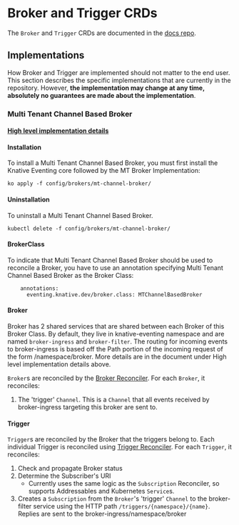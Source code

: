 # Broker and Trigger CRDs

The `Broker` and `Trigger` CRDs are documented in the
[docs repo](https://knative.dev/docs/eventing/).

## Implementations

How Broker and Trigger are implemented should not matter to the end user. This
section describes the specific implementations that are currently in the
repository. However, **the implementation may change at any time, absolutely no
guarantees are made about the implementation**.

### Multi Tenant Channel Based Broker

#### [High level implementation details](https://docs.google.com/document/d/1yUrm9IsgwIfSQfeg0hcUgNFN0RvBfxEv1-jYoeyPigE/edit)

#### Installation

To install a Multi Tenant Channel Based Broker, you must first install the
Knative Eventing core followed by the MT Broker Implementation:

```
ko apply -f config/brokers/mt-channel-broker/
```

#### Uninstallation

To uninstall a Multi Tenant Channel Based Broker.

```
kubectl delete -f config/brokers/mt-channel-broker/
```

#### BrokerClass

To indicate that Multi Tenant Channel Based Broker should be used to reconcile a
Broker, you have to use an annotation specifying Multi Tenant Channel Based
Broker as the Broker Class:

```
    annotations:
      eventing.knative.dev/broker.class: MTChannelBasedBroker
```

#### Broker

Broker has 2 shared services that are shared between each Broker of this Broker
Class. By default, they live in knative-eventing namespace and are named
`broker-ingress` and `broker-filter`. The routing for incoming events to
broker-ingress is based off the Path portion of the incoming request of the form
/namespace/broker. More details are in the document under High level
implementation details above.

`Broker`s are reconciled by the
[Broker Reconciler](../../pkg/reconciler/broker/broker.go). For each `Broker`,
it reconciles:

1. The 'trigger' `Channel`. This is a `Channel` that all events received by
   broker-ingress targeting this broker are sent to.

#### Trigger

`Trigger`s are reconciled by the Broker that the triggers belong to. Each
individual Trigger is reconciled using
[Trigger Reconciler](../../pkg/reconciler/broker/trigger/trigger.go). For each
`Trigger`, it reconciles:

1. Check and propagate Broker status
1. Determine the Subscriber's URI
   - Currently uses the same logic as the `Subscription` Reconciler, so supports
     Addressables and Kubernetes `Service`s.
1. Creates a `Subscription` from the `Broker`'s 'trigger' `Channel` to the
   broker-filter service using the HTTP path `/triggers/{namespace}/{name}`.
   Replies are sent to the broker-ingress/namespace/broker
